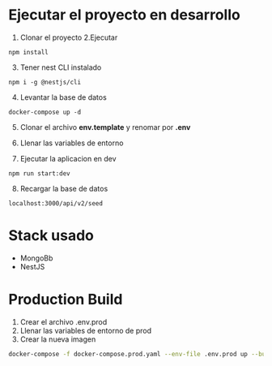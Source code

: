 # Ejecutar el proyecto en desarrollo

1. Clonar el proyecto
   2.Ejecutar

```
npm install
```

3. Tener nest CLI instalado

```
npm i -g @nestjs/cli
```

4. Levantar la base de datos

```
docker-compose up -d

```

5. Clonar el archivo **env.template** y renomar por **.env**

6. Llenar las variables de entorno

7. Ejecutar la aplicacion en dev

```
npm run start:dev
```

8. Recargar la base de datos

```
localhost:3000/api/v2/seed
```

# Stack usado

- MongoBb
- NestJS

# Production Build

1. Crear el archivo .env.prod
2. Llenar las variables de entorno de prod
3. Crear la nueva imagen

```bash
docker-compose -f docker-compose.prod.yaml --env-file .env.prod up --build
```
